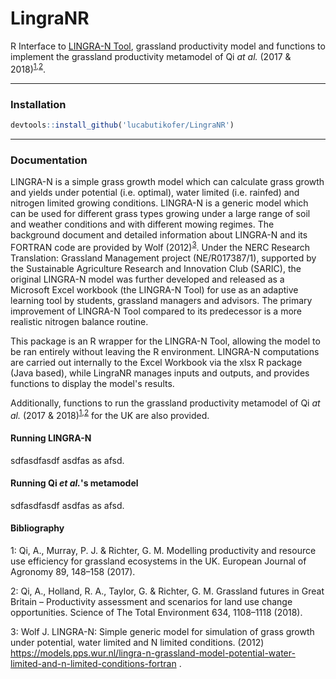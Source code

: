 # LingraNR
R Interface to [LINGRA-N Tool](https://widgets.figshare.com/articles/11359613/embed?show_title=1), grassland productivity model and functions to implement the grassland productivity metamodel of Qi <i>at al.</i> (2017 & 2018)<sup>[1](#foot1),[2](#foot1)</sup>.

***
### Installation
```R
devtools::install_github('lucabutikofer/LingraNR')
```

***
### Documentation

LINGRA-N  is a simple  grass growth model which can calculate grass growth and yields under potential (i.e. optimal), water limited (i.e. rainfed) and nitrogen limited growing conditions. LINGRA-N is a generic model which can be used for different grass types growing under a large range of soil and weather conditions and with different mowing regimes. 
The background document and detailed information about LINGRA-N and its FORTRAN code are provided by Wolf (2012)<sup>[3](#footn3)</sup>. Under the NERC Research Translation: Grassland Management project (NE/R017387/1), supported by the Sustainable Agriculture Research and Innovation Club (SARIC), the original LINGRA-N model was further developed and released as a Microsoft Excel workbook (the LINGRA-N Tool) for use as an adaptive learning tool by students, grassland managers and advisors. The primary improvement of LINGRA-N Tool compared to its predecessor is a more realistic nitrogen balance routine.

This package is an R wrapper for the LINGRA-N Tool, allowing the model to be ran entirely without leaving the R environment. LINGRA-N computations are carried out internally to the Excel Workbook via the xlsx R package (Java based), while LingraNR manages inputs and outputs, and provides functions to display the model's results.

Additionally, functions to run the grassland productivity metamodel of Qi <i>at al.</i> (2017 & 2018)<sup>[1](#foot1),[2](#foot1)</sup> for the UK are also provided.

#### Running LINGRA-N

sdfasdfasdf asdfas as afsd.

#### Running Qi <i>et al.</i>'s metamodel

sdfasdfasdf asdfas as afsd.


#### Bibliography

<a name="footn1">1</a>: Qi, A., Murray, P. J. & Richter, G. M. Modelling productivity and resource use efficiency for grassland ecosystems in the UK. European Journal of Agronomy 89, 148–158 (2017).

<a name="footn2">2</a>: Qi, A., Holland, R. A., Taylor, G. & Richter, G. M. Grassland futures in Great Britain – Productivity assessment and scenarios for land use change opportunities. Science of The Total Environment 634, 1108–1118 (2018).

<a name="footn3">3</a>: Wolf J. LINGRA-N: Simple generic model for simulation of grass growth under potential,
water limited and N limited conditions. (2012) https://models.pps.wur.nl/lingra-n-grassland-model-potential-water-limited-and-n-limited-conditions-fortran .

